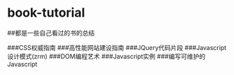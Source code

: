 # book-tutorial
##都是一些自己看过的书的总结

###CSS权威指南
###高性能网站建设指南
###JQuery代码片段
###Javascript设计模式(zrm)
###DOM编程艺术
###Javascript实例
###编写可维护的Javascript